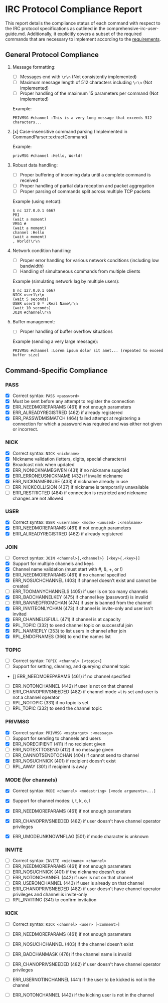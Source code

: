 # IRC Protocol Compliance Report

This report details the compliance status of each command with respect to the IRC protocol specifications as outlined in the comprehensive-irc-user-guide.md. Additionally, it explicitly covers a subset of the required commands that are necessary to implement according to the [requirements](./docs/requirements/command-progress-status.md).




## General Protocol Compliance

1. Message formatting:
   - [ ] Messages end with `\r\n` (Not consistently implemented)
   - [ ] Maximum message length of 512 characters including `\r\n` (Not implemented)
   - [ ] Proper handling of the maximum 15 parameters per command (Not implemented)

   Example:
   ```
   PRIVMSG #channel :This is a very long message that exceeds 512 characters...
   ```


2. [x] Case-insensitive command parsing (Implemented in CommandParser::extractCommand)

   Example:
   ```
   privMSG #channel :Hello, World!
   ```

3. Robust data handling:
   - [ ] Proper buffering of incoming data until a complete command is received
   - [ ] Proper handling of partial data reception and packet aggregation
   - [ ] Proper parsing of commands split across multiple TCP packets

   Example (using netcat):
   ```
   $ nc 127.0.0.1 6667
   PRI
   (wait a moment)
   VMSG #
   (wait a moment)
   channel :Hello
   (wait a moment)
   , World!\r\n
   ```


4. Network condition handling:
   - [ ] Proper error handling for various network conditions (including low bandwidth)
   - [ ] Handling of simultaneous commands from multiple clients

   Example (simulating network lag by multiple users):
   ```
   $ nc 127.0.0.1 6667 
   NICK user1\r\n
   (wait 5 seconds)
   USER user1 0 * :Real Name\r\n
   (wait 10 seconds)
   JOIN #channel\r\n
   ```

5. Buffer management:
   - [ ] Proper handling of buffer overflow situations

   Example (sending a very large message):
   ```
   PRIVMSG #channel :Lorem ipsum dolor sit amet... (repeated to exceed buffer size)
   ```




## Command-Specific Compliance

### PASS
- [x] Correct syntax: `PASS <password>`
- [x] Must be sent before any attempt to register the connection
- [x] ERR_NEEDMOREPARAMS (461) if not enough parameters
- [x] ERR_ALREADYREGISTRED (462) if already registered
- [x] ERR_PASSWDMISMATCH (464) failed attempt at registering a connection for which a password was required and was either not given or incorrect.

### NICK
- [x] Correct syntax: `NICK <nickname>`
- [x] Nickname validation (letters, digits, special characters)
- [x] Broadcast nick when updated
- [x] ERR_NONICKNAMEGIVEN (431) if no nickname supplied
- [x] ERR_ERRONEUSNICKNAME (432) if invalid nickname
- [x] ERR_NICKNAMEINUSE (433) if nickname already in use
- [ ] ERR_NICKCOLLISION (437) if nickname is temporarily unavailable
- [ ] ERR_RESTRICTED (484) if connection is restricted and nickname changes are not allowed

### USER
- [x] Correct syntax: `USER <username> <mode> <unused> :<realname>`
- [x] ERR_NEEDMOREPARAMS (461) if not enough parameters
- [x] ERR_ALREADYREGISTRED (462) if already registered

### JOIN
- [ ] Correct syntax: `JOIN <channel>{,<channel>} [<key>{,<key>}]`
- [x] Support for multiple channels and keys
- [x] Channel name validation (must start with #, &, +, or !)
- [x] ERR_NEEDMOREPARAMS (461) if no channel specified
- [x] ERR_NOSUCHCHANNEL (403) if channel doesn't exist and cannot be created
- [ ] ERR_TOOMANYCHANNELS (405) if user is on too many channels
- [x] ERR_BADCHANNELKEY (475) if channel key (password) is invalid
- [ ] ERR_BANNEDFROMCHAN (474) if user is banned from the channel
- [x] ERR_INVITEONLYCHAN (473) if channel is invite-only and user isn't invited
- [x] ERR_CHANNELISFULL (471) if channel is at capacity
- [x] RPL_TOPIC (332) to send channel topic on successful join
- [x] RPL_NAMREPLY (353) to list users in channel after join
- [x] RPL_ENDOFNAMES (366) to end the names list

### TOPIC
- [ ] Correct syntax: `TOPIC <channel> [<topic>]`
- [ ] Support for setting, clearing, and querying channel topic
- [] ERR_NEEDMOREPARAMS (461) if no channel specified
- [ ] ERR_NOTONCHANNEL (442) if user is not on that channel
- [ ] ERR_CHANOPRIVSNEEDED (482) if channel mode +t is set and user is not a channel operator
- [ ] RPL_NOTOPIC (331) if no topic is set
- [ ] RPL_TOPIC (332) to send the channel topic

### PRIVMSG
- [x] Correct syntax: `PRIVMSG <msgtarget> :<message>`
- [ ] Support for sending to channels and users
- [x] ERR_NORECIPIENT (411) if no recipient given
- [ ] ERR_NOTEXTTOSEND (412) if no message given
- [ ] ERR_CANNOTSENDTOCHAN (404) if cannot send to channel
- [x] ERR_NOSUCHNICK (401) if recipient doesn't exist
- [ ] RPL_AWAY (301) if recipient is away

### MODE (for channels)
- [x] Correct syntax: `MODE <channel> <modestring> [<mode arguments>...]`
- [x] Support for channel modes: i, t, k, o, l
- [x] ERR_NEEDMOREPARAMS (461) if not enough parameters
- [x] ERR_CHANOPRIVSNEEDED (482) if user doesn't have channel operator privileges
- [x] ERR_UMODEUNKNOWNFLAG (501) if mode character is unknown


### INVITE
- [ ] Correct syntax: `INVITE <nickname> <channel>`
- [ ] ERR_NEEDMOREPARAMS (461) if not enough parameters
- [ ] ERR_NOSUCHNICK (401) if the nickname doesn't exist
- [ ] ERR_NOTONCHANNEL (442) if user is not on that channel
- [ ] ERR_USERONCHANNEL (443) if user is already on that channel
- [ ] ERR_CHANOPRIVSNEEDED (482) if user doesn't have channel operator privileges and channel is invite-only
- [ ] RPL_INVITING (341) to confirm invitation

### KICK
- [ ] Correct syntax: `KICK <channel> <user> [<comment>]`
- [ ] ERR_NEEDMOREPARAMS (461) if not enough parameters
- [ ] ERR_NOSUCHCHANNEL (403) if the channel doesn't exist
- [ ] ERR_BADCHANMASK (476) if the channel name is invalid
- [ ] ERR_CHANOPRIVSNEEDED (482) if user doesn't have channel operator privileges
- [ ] ERR_USERNOTINCHANNEL (441) if the user to be kicked is not in the channel
- [ ] ERR_NOTONCHANNEL (442) if the kicking user is not in the channel





